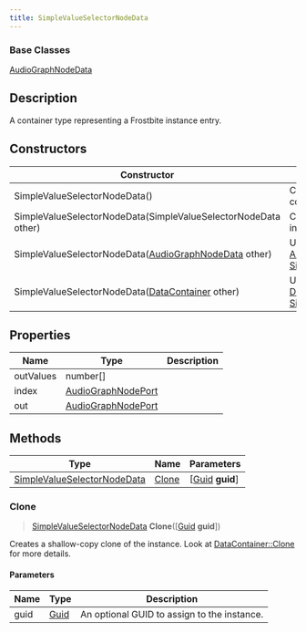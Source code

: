 ```yaml
---
title: SimpleValueSelectorNodeData
---
```

### Base Classes

[AudioGraphNodeData](/vext/ref/fb/audiographnodedata/)

## Description

A container type representing a Frostbite instance entry.

## Constructors

| Constructor                                                                            | Description                                                                                                                                   |
| -------------------------------------------------------------------------------------- | --------------------------------------------------------------------------------------------------------------------------------------------- |
| SimpleValueSelectorNodeData()                                                          | Create a new instance of this container type.                                                                                                 |
| SimpleValueSelectorNodeData(SimpleValueSelectorNodeData other)                         | Create a reference copy of an instance of the same type.                                                                                      |
| SimpleValueSelectorNodeData([AudioGraphNodeData](/vext/ref/fb/audiographnodedata/) other)            | Upcast an instance of type [AudioGraphNodeData](/vext/ref/fb/audiographnodedata/) to [SimpleValueSelectorNodeData](/vext/ref/fb/simplevalueselectornodedata/).            |
| SimpleValueSelectorNodeData([DataContainer](/vext/ref/shared/class/datacontainer) other) | Upcast an instance of type [DataContainer](/vext/ref/shared/class/datacontainer) to [SimpleValueSelectorNodeData](/vext/ref/fb/simplevalueselectornodedata/). |

## Properties

| Name      | Type                                     | Description |
| --------- | ---------------------------------------- | ----------- |
| outValues | number\[\]                               |             |
| index     | [AudioGraphNodePort](/vext/ref/fb/audiographnodeport/) |             |
| out       | [AudioGraphNodePort](/vext/ref/fb/audiographnodeport/) |             |

## Methods

| Type                                                       | Name            | Parameters                                     |
| ---------------------------------------------------------- | --------------- | ---------------------------------------------- |
| [SimpleValueSelectorNodeData](/vext/ref/fb/simplevalueselectornodedata/) | [Clone](#clone) | \[[Guid](/vext/ref/shared/class/guid) **guid**\] |

### Clone

> [SimpleValueSelectorNodeData](/vext/ref/fb/simplevalueselectornodedata/) **Clone**(\[[Guid](/vext/ref/shared/class/guid) **guid**\])

Creates a shallow-copy clone of the instance. Look at [DataContainer::Clone](/vext/ref/shared/class/datacontainer#clone) for more details.

#### Parameters

| Name | Type         | Description                                 |
| ---- | ------------ | ------------------------------------------- |
| guid | [Guid](/vext/ref/shared/class/guid/) | An optional GUID to assign to the instance. |
